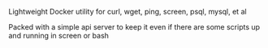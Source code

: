 Lightweight Docker utility for curl, wget, ping, screen, psql, mysql, et al 

Packed with a simple api server to keep it even if there are some scripts up and running in screen or bash
